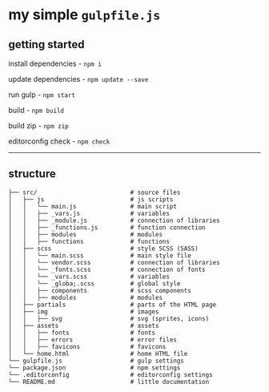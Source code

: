 # my simple `gulpfile.js`

## getting started

install dependencies - `npm i`

update dependencies - `npm update --save`

run gulp - `npm start`

build - `npm build`

build zip - `npm zip`

editorconfig check - `npm check`

---

## structure

```
├── src/                          # source files
│   ├── js                        # js scripts
│   │   └── main.js               # main script
│   │   ├── _vars.js              # variables
│   │   ├── _module.js            # connection of libraries
│   │   ├── _functions.js         # function connection
│   │   ├── modules               # modules
│   │   ├── functions             # functions
│   ├── scss                      # style SCSS (SASS)
│   │   └── main.scss             # main style file
│   │   └── vendor.scss           # connection of libraries
│   │   └── _fonts.scss           # connection of fonts
│   │   └── _vars.scss            # variables
│   │   └── _globa;.scss          # global style
│   │   ├── components            # scss components
│   │   ├── modules               # modules
│   ├── partials                  # parts of the HTML page
│   ├── img                       # images
│   │   ├── svg                   # svg (sprites, icons)
│   ├── assets                    # assets
│   │   ├── fonts                 # fonts
│   │   ├── errors                # error files
│   │   ├── favicons              # favicons
│   └── home.html                 # home HTML file
└── gulpfile.js                   # gulp settings
└── package.json                  # npm settings
└── .editorconfig                 # editorconfig settings
└── README.md                     # little documentation
```

